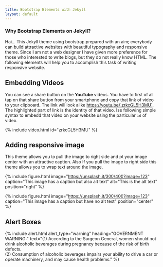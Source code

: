 ```yaml
---
title: Bootstrap Elements with Jekyll
layout: default
---
```


### Why Bootstrap Elements on Jekyll?
Hai... This Jekyll theme using bootstrap prepared with an aim; everybody can build attractive websites with beautiful typography and responsive theme. Since I am not a web designer I have given more preference for those who interested to write blogs, but they do not really know HTML. The following elements will help you to accomplish this task of writing responsive website.

## Embedding Videos
 You can see a share button on the **YouTube** videos. You have to first of all tap on that share button from your smartphone and copy that link of video to your clipboard. The link will look alike https://youtu.be/`zrkcGL5H3MU`. The highlighted part of link is the identity of that video. Ise following simple syntax to embedd that video on your website using the particular `id` of video.

{% include video.html id="zrkcGL5H3MU" %}

## Adding responsive image
 This theme allows you to pull the image to right side and pt your image center with an attractive caption. Also If you pull the image to right side this theme allows you to wrap text around the image.
 
 {% include figure.html image="https://unsplash.it/300/400?image=123" caption="This image has a caption but also alt text" alt="This is the alt text" position="right" %}
 
 {% include figure.html image="https://unsplash.it/300/400?image=123" caption="This image has a caption but have no alt text" position="center" %}
## Alert Boxes

{% include alert.html alert_type="warning" heading="GOVERNMENT WARNING:" text="(1) According to the Surgeon General, women should not drink alcoholic beverages during pregnancy because of the risk of birth defects.<br />(2) Consumption of alcoholic beverages impairs your ability to drive a car or operate machinery, and may cause health problems." %}
